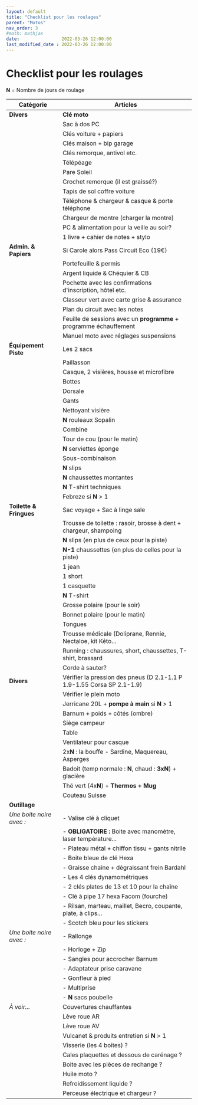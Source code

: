 ```yaml
---
layout: default
title: "Checklist pour les roulages"
parent: "Motos"
nav_order: 3
#math: mathjax
date:                2022-03-26 12:00:00
last_modified_date : 2022-03-26 12:00:00
---
```


# Checklist pour les roulages

**N** = Nombre de jours de roulage


| Catégorie                  | Articles                                                                             |
|----------------------------|--------------------------------------------------------------------------------------|
| **Divers**                 | **Clé moto**                                                                         |
|                            | Sac à dos PC                                                                         |
|                            | Clés voiture + papiers                                                               |
|                            | Clés maison + bip garage                                                             |
|                            | Clés remorque, antivol etc.                                                          |
|                            | Télépéage                                                                            |
|                            | Pare Soleil                                                                          |
|                            | Crochet remorque (il est graissé?)                                                   |
|                            | Tapis de sol coffre voiture                                                          |
|                            | Téléphone & chargeur & casque & porte téléphone                                      |
|                            | Chargeur de montre (charger la montre)                                               |
|                            | PC & alimentation pour la veille au soir?                                            |
|                            | 1 livre + cahier de notes + stylo                                                    |
| **Admin. & Papiers**       | Si Carole alors Pass Circuit Eco (19€)                                               |
|                            | Portefeuille & permis                                                                |
|                            | Argent liquide & Chéquier & CB                                                       |
|                            | Pochette avec les confirmations d'inscription, hôtel etc.                            |
|                            | Classeur vert avec carte grise & assurance                                           |
|                            | Plan du circuit avec les notes                                                       |
|                            | Feuille de sessions avec un **programme** + programme échauffement                   |
|                            | Manuel moto avec réglages suspensions                                                |
| **Équipement Piste**       | Les 2 sacs                                                                           |
|                            | Paillasson                                                                           |
|                            | Casque, 2 visières, housse et microfibre                                             |
|                            | Bottes                                                                               |
|                            | Dorsale                                                                              |
|                            | Gants                                                                                |
|                            | Nettoyant visière                                                                    |
|                            | **N** rouleaux Sopalin                                                               |
|                            | Combine                                                                              |
|                            | Tour de cou (pour le matin)                                                          |
|                            | **N** serviettes éponge                                                              |
|                            | Sous-combinaison                                                                     |
|                            | **N** slips                                                                          |
|                            | **N** chaussettes montantes                                                          |
|                            | **N** T-shirt techniques                                                             |
|                            | Febreze si **N** > 1                                                                 |
| **Toilette & Fringues**    | Sac voyage + Sac à linge sale                                                        |
|                            | Trousse de toilette : rasoir, brosse à dent + chargeur, shampoing                    |
|                            | **N** slips (en plus de ceux pour la piste)                                          |
|                            | **N-1** chaussettes (en plus de celles pour la piste)                                |
|                            | 1 jean                                                                               |
|                            | 1 short                                                                              |
|                            | 1 casquette                                                                          |
|                            | **N** T-shirt                                                                        |
|                            | Grosse polaire (pour le soir)                                                        |
|                            | Bonnet polaire (pour le matin)                                                       |
|                            | Tongues                                                                              |
|                            | Trousse médicale (Doliprane, Rennie, Nectaloe, kit Kéto…                             |
|                            | Running : chaussures, short, chaussettes, T-shirt, brassard                          |
|                            | Corde à sauter?                                                                      |
| **Divers**                 | Vérifier la pression des pneus (D 2.1-1.1 P 1.9-1.55 Corsa SP 2.1-1.9)               |
|                            | Vérifier le plein moto                                                               |
|                            | Jerricane 20L + **pompe à main** si **N** > 1                                        |
|                            | Barnum + poids + côtés (ombre)                                                       |
|                            | Siège campeur                                                                        |
|                            | Table                                                                                |
|                            | Ventilateur pour casque                                                              |
|                            | 2x**N** : la bouffe - Sardine, Maquereau, Asperges                                   |
|                            | Badoit (temp normale : **N**, chaud : **3xN**) + glacière                            |
|                            | Thé vert (4x**N**) + **Thermos + Mug**                                               |
|                            | Couteau Suisse                                                                       |
| **Outillage**              |                                                                                      |
| *Une boite noire avec :*   | - Valise clé à cliquet                                                               |
|                            | - **OBLIGATOIRE :** Boite avec manomètre, laser température...                       |
|                            | - Plateau métal + chiffon tissu + gants nitrile                                      |
|                            | - Boite bleue de clé Hexa                                                            |
|                            | - Graisse chaîne + dégraissant frein Bardahl                                         |
|                            | - Les 4 clés dynamométriques                                                         |
|                            | - 2 clés plates de 13 et 10 pour la chaîne                                           |
|                            | - Clé à pipe 17 hexa Facom (fourche)                                                 |
|                            | - Rilsan, marteau, maillet, Becro, coupante, plate, à clips...                       |
|                            | - Scotch bleu pour les stickers                                                      |
| *Une boite noire avec :*   | - Rallonge                                                                           |
|                            | - Horloge + Zip                                                                      |
|                            | - Sangles pour accrocher Barnum                                                      |
|                            | - Adaptateur prise caravane                                                          |
|                            | - Gonfleur à pied                                                                    |
|                            | - Multiprise                                                                         |
|                            | - **N** sacs poubelle                                                                |
| *À voir...*                | Couvertures chauffantes                                                              |
|                            | Lève roue AR                                                                         |
|                            | Lève roue AV                                                                         |
|                            | Vulcanet & produits entretien si **N** > 1                                           |
|                            | Visserie (les 4 boites) ?                                                            |
|                            | Cales plaquettes et dessous de carénage ?                                            |
|                            | Boite avec les pièces de rechange ?                                                  |
|                            | Huile moto ?                                                                         |
|                            | Refroidissement liquide ?                                                            |
|                            | Perceuse électrique et chargeur ?                                                    |
